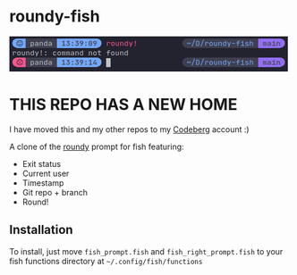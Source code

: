 # roundy-fish
![Screenshot](screenshot.png)

# THIS REPO HAS A NEW HOME
I have moved this and my other repos to my [Codeberg](https://codeberg.org/pndaspace) account :) 

A clone of the [roundy](https://github.com/nullxception/roundy) prompt for fish featuring:
- Exit status
- Current user
- Timestamp
- Git repo + branch
- Round!
## Installation
To install, just move `fish_prompt.fish` and `fish_right_prompt.fish` to your fish functions directory at `~/.config/fish/functions`
